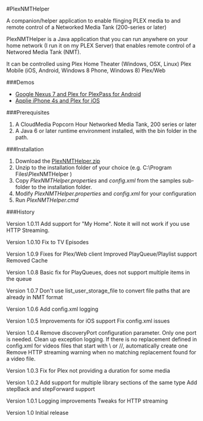 #PlexNMTHelper

A companion/helper application to enable flinging PLEX media to and remote control of a Networked Media Tank (200-series or later)

PlexNMTHelper is a Java application that you can run anywhere on your home network (I run it on my PLEX Server) that enables remote control of a Networed Media Tank (NMT).

It can be controlled using
  Plex Home Theater (Windows, OSX, Linux)
  Plex Mobile (iOS, Android, Windows 8 Phone, Windows 8)
  Plex/Web
  
###Demos
* [Google Nexus 7 and Plex for PlexPass for Android](https://www.youtube.com/watch?v=_WQk7E0bWyo)
* [Applie iPhone 4s and Plex for iOS](https://www.youtube.com/watch?v=OuxCLOtRjL4)

###Prerequisites

1. A CloudMedia Popcorn Hour Networked Media Tank, 200 series or later
2. A Java 6 or later runtime environment installed, with the bin folder in the path.

###Installation

1. Download the [PlexNMTHelper.zip](https://github.com/gfb107/PlexNMTHelper/releases/download/v1.0.10/PlexNMTHelper.zip)
2. Unzip to the installation folder of your choice (e.g. C:\Program Files\PlexNMTHelper )
3. Copy *PlexNMTHelper.properties* and *config.xml* from the samples sub-folder to the installation folder.
4. Modify *PlexNMTHelper.properties* and *config.xml* for your configuration
5. Run *PlexNMTHelper.cmd*

###History

Version 1.0.11
	Add support for "My Home".  Note it will not work if you use HTTP Streaming.

Version 1.0.10
	Fix to TV Episodes

Version 1.0.9
	Fixes for Plex/Web client
	Improved PlayQueue/Playlist support
	Removed Cache
	
Version 1.0.8
	Basic fix for PlayQueues, does not support multiple items in the queue
	
Version 1.0.7
	Don't use list_user_storage_file to convert file paths that are already in NMT format
	
Version 1.0.6
	Add config.xml logging
	
Version 1.0.5
	Improvements for iOS support
	Fix config.xml issues

Version 1.0.4
	Remove discoveryPort configuration parameter. Only one port is needed.
	Clean up exception logging.
	If there is no replacement defined in config.xml for videos files that start with \\ or //, automatically create one 
	Remove HTTP streaming warning when no matching replacement found for a video file.
	
Version 1.0.3
	Fix for Plex not providing a duration for some media

Version 1.0.2
	Add support for multiple library sections of the same type
	Add stepBack and stepForward support
	
Version 1.0.1
	Logging improvements
	Tweaks for HTTP streaming  

Version 1.0
	Initial release
	

